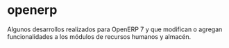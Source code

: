 # openerp
Algunos desarrollos realizados para OpenERP 7 y que modifican o agregan funcionalidades a los módulos de recursos humanos y almacén.
